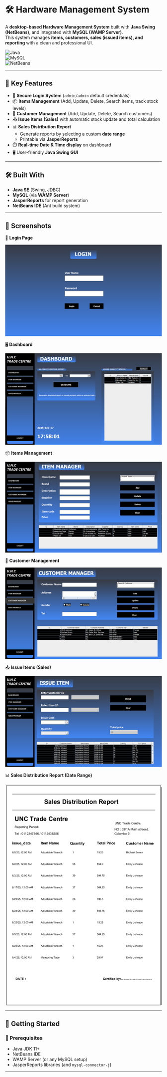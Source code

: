# 🛠️ Hardware Management System

A **desktop-based Hardware Management System** built with **Java Swing (NetBeans)**, and integrated with **MySQL (WAMP Server)**.  
This system manages **items, customers, sales (issued items), and reporting** with a clean and professional UI.

![Java](https://img.shields.io/badge/Java-Swing-orange?style=flat-square&logo=java)  
![MySQL](https://img.shields.io/badge/Database-MySQL-blue?style=flat-square&logo=mysql)  
![NetBeans](https://img.shields.io/badge/IDE-NetBeans-1f6f8b?style=flat-square&logo=apache-netbeans-ide)  

---

## 🔐 Key Features

- 🔑 **Secure Login System** (`admin/admin` default credentials)  
- 📦 **Items Management** (Add, Update, Delete, Search items, track stock levels)  
- 👥 **Customer Management** (Add, Update, Delete, Search customers)  
- 📤 **Issue Items (Sales)** with automatic stock update and total calculation  
- 📊 **Sales Distribution Report**
  - Generate reports by selecting a custom **date range**  
  - Printable via **JasperReports**  
- ⏱️ **Real-time Date & Time display** on dashboard    
- 🖥️ User-friendly **Java Swing GUI**  

---

## 🛠️ Built With

- **Java SE** (Swing, JDBC)  
- **MySQL** (via **WAMP Server**)  
- **JasperReports** for report generation  
- **NetBeans IDE** (Ant build system)

---

## 📸 Screenshots

🔐 **Login Page**  

![Login Page](https://github.com/RavindithDinusara/Hardware_Management_System/blob/main/img/Screenshot%202025-09-17%20175748.png)

🖥️ **Dashboard**  

![Dashboard](https://github.com/RavindithDinusara/Hardware_Management_System/blob/main/img/Screenshot%202025-09-17%20175823.png)

📦 **Items Management**  

![Items](https://github.com/RavindithDinusara/Hardware_Management_System/blob/main/img/Screenshot%202025-09-17%20175845.png)

👥 **Customer Management**  

![Customers](https://github.com/RavindithDinusara/Hardware_Management_System/blob/main/img/Screenshot%202025-09-17%20175912.png)

📤 **Issue Items (Sales)**  

![Issue Items](https://github.com/RavindithDinusara/Hardware_Management_System/blob/main/img/Screenshot%202025-09-17%20175936.png)

📊 **Sales Distribution Report (Date Range)**  

![Reports](https://github.com/RavindithDinusara/Hardware_Management_System/blob/main/img/Screenshot%202025-09-17%20180013.png)


---


## 🧪 Getting Started

### 🔧 Prerequisites
- Java JDK 11+  
- NetBeans IDE  
- WAMP Server (or any MySQL setup)  
- JasperReports libraries (and `mysql-connector-j`)  

---
